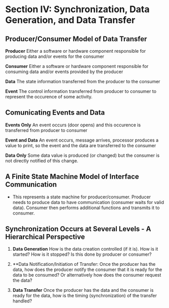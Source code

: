 # Section IV: Synchronization, Data Generation, and Data Transfer

## Producer/Consumer Model of Data Transfer

**Producer** Either a software or hardware component responsible for producing data and/or events for the consumer

**Consumer** Either a software or hardware component responsible for consuming data and/or events provided by the producer

**Data** The state information transferred from the producer to the consumer

**Event** The control information transferred from producer to consumer to represent the occurence
of some activity.

## Comunicating Events and Data

**Events Only** An event occurs (door opens) and this occurence is transferred from producer
to consumer

**Event and Data** An event occurs, message arrives, processor produces a value to print, so the
event and the data are transferred to the consumer

**Data Only** Some data value is produced (or changed) but the consumer is not directly
notified of this change.

## A Finite State Machine Model of Interface Communication

- This represents a state machine for producer/consumer. Producer needs to produce data
to have communication (consumer waits for valid data). Consumer then performs additional
functions and transmits it to consumer.

## Synchronization Occurs at Several Levels - A Hierarchical Perspective

1) **Data Generation** How is the data creation controlled (if it is). How is it started?
How is it stopped? Is this done by producer or consumer?

2) **Data Notification/Initiation of Transfer: Once the producer has the data, how does
the producer notify the consumer that it is ready for the data to be consumed? Or
alternatively how does the consumer request the data?

3) **Data Transfer** Once the producer has the data and the consumer is ready for the
data, how is the timing (synchronization) of the transfer handled?

